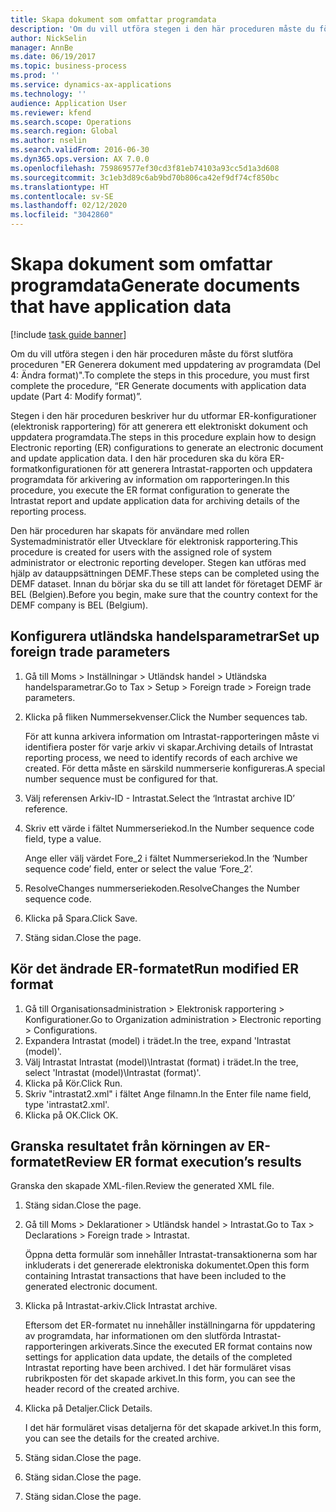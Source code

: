 ```yaml
---
title: Skapa dokument som omfattar programdata
description: 'Om du vill utföra stegen i den här proceduren måste du först slutföra proceduren "ER Generera dokument med uppdatering av programdata (Del 4: Ändra format)".'
author: NickSelin
manager: AnnBe
ms.date: 06/19/2017
ms.topic: business-process
ms.prod: ''
ms.service: dynamics-ax-applications
ms.technology: ''
audience: Application User
ms.reviewer: kfend
ms.search.scope: Operations
ms.search.region: Global
ms.author: nselin
ms.search.validFrom: 2016-06-30
ms.dyn365.ops.version: AX 7.0.0
ms.openlocfilehash: 759869577ef30cd3f81eb74103a93cc5d1a3d608
ms.sourcegitcommit: 3c1eb3d89c6ab9bd70b806ca42ef9df74cf850bc
ms.translationtype: HT
ms.contentlocale: sv-SE
ms.lasthandoff: 02/12/2020
ms.locfileid: "3042860"
---
```

# <a name="generate-documents-that-have-application-data"></a><span data-ttu-id="99d81-103">Skapa dokument som omfattar programdata</span><span class="sxs-lookup"><span data-stu-id="99d81-103">Generate documents that have application data</span></span>

[!include [task guide banner](../../includes/task-guide-banner.md)]

<span data-ttu-id="99d81-104">Om du vill utföra stegen i den här proceduren måste du först slutföra proceduren "ER Generera dokument med uppdatering av programdata (Del 4: Ändra format)".</span><span class="sxs-lookup"><span data-stu-id="99d81-104">To complete the steps in this procedure, you must first complete the procedure, “ER Generate documents with application data update (Part 4: Modify format)”.</span></span>



<span data-ttu-id="99d81-105">Stegen i den här proceduren beskriver hur du utformar ER-konfigurationer (elektronisk rapportering) för att generera ett elektroniskt dokument och uppdatera programdata.</span><span class="sxs-lookup"><span data-stu-id="99d81-105">The steps in this procedure explain how to design Electronic reporting (ER) configurations to generate an electronic document and update application data.</span></span> <span data-ttu-id="99d81-106">I den här proceduren ska du köra ER-formatkonfigurationen för att generera Intrastat-rapporten och uppdatera programdata för arkivering av information om rapporteringen.</span><span class="sxs-lookup"><span data-stu-id="99d81-106">In this procedure, you execute the ER format configuration to generate the Intrastat report and update application data for archiving details of the reporting process.</span></span>



<span data-ttu-id="99d81-107">Den här proceduren har skapats för användare med rollen Systemadministratör eller Utvecklare för elektronisk rapportering.</span><span class="sxs-lookup"><span data-stu-id="99d81-107">This procedure is created for users with the assigned role of system administrator or electronic reporting developer.</span></span> <span data-ttu-id="99d81-108">Stegen kan utföras med hjälp av datauppsättningen DEMF.</span><span class="sxs-lookup"><span data-stu-id="99d81-108">These steps can be completed using the DEMF dataset.</span></span> <span data-ttu-id="99d81-109">Innan du börjar ska du se till att landet för företaget DEMF är BEL (Belgien).</span><span class="sxs-lookup"><span data-stu-id="99d81-109">Before you begin, make sure that the country context for the DEMF company is BEL (Belgium).</span></span>


## <a name="set-up-foreign-trade-parameters"></a><span data-ttu-id="99d81-110">Konfigurera utländska handelsparametrar</span><span class="sxs-lookup"><span data-stu-id="99d81-110">Set up foreign trade parameters</span></span>
1. <span data-ttu-id="99d81-111">Gå till Moms > Inställningar > Utländsk handel > Utländska handelsparametrar.</span><span class="sxs-lookup"><span data-stu-id="99d81-111">Go to Tax > Setup > Foreign trade > Foreign trade parameters.</span></span>
2. <span data-ttu-id="99d81-112">Klicka på fliken Nummersekvenser.</span><span class="sxs-lookup"><span data-stu-id="99d81-112">Click the Number sequences tab.</span></span>

    <span data-ttu-id="99d81-113">För att kunna arkivera information om Intrastat-rapporteringen måste vi identifiera poster för varje arkiv vi skapar.</span><span class="sxs-lookup"><span data-stu-id="99d81-113">Archiving details of Intrastat reporting process, we need to identify records of each archive we created.</span></span> <span data-ttu-id="99d81-114">För detta måste en särskild nummerserie konfigureras.</span><span class="sxs-lookup"><span data-stu-id="99d81-114">A special number sequence must be configured for that.</span></span>  

3. <span data-ttu-id="99d81-115">Välj referensen Arkiv-ID - Intrastat.</span><span class="sxs-lookup"><span data-stu-id="99d81-115">Select the ‘Intrastat archive ID’ reference.</span></span>
4. <span data-ttu-id="99d81-116">Skriv ett värde i fältet Nummerseriekod.</span><span class="sxs-lookup"><span data-stu-id="99d81-116">In the Number sequence code field, type a value.</span></span>

    <span data-ttu-id="99d81-117">Ange eller välj värdet Fore_2 i fältet Nummerseriekod.</span><span class="sxs-lookup"><span data-stu-id="99d81-117">In the ‘Number sequence code’ field, enter or select the value ‘Fore_2’.</span></span>  

5. <span data-ttu-id="99d81-118">ResolveChanges nummerseriekoden.</span><span class="sxs-lookup"><span data-stu-id="99d81-118">ResolveChanges the Number sequence code.</span></span>
6. <span data-ttu-id="99d81-119">Klicka på Spara.</span><span class="sxs-lookup"><span data-stu-id="99d81-119">Click Save.</span></span>
7. <span data-ttu-id="99d81-120">Stäng sidan.</span><span class="sxs-lookup"><span data-stu-id="99d81-120">Close the page.</span></span>

## <a name="run-modified-er-format"></a><span data-ttu-id="99d81-121">Kör det ändrade ER-formatet</span><span class="sxs-lookup"><span data-stu-id="99d81-121">Run modified ER format</span></span>
1. <span data-ttu-id="99d81-122">Gå till Organisationsadministration > Elektronisk rapportering > Konfigurationer.</span><span class="sxs-lookup"><span data-stu-id="99d81-122">Go to Organization administration > Electronic reporting > Configurations.</span></span>
2. <span data-ttu-id="99d81-123">Expandera Intrastat (model) i trädet.</span><span class="sxs-lookup"><span data-stu-id="99d81-123">In the tree, expand 'Intrastat (model)'.</span></span>
3. <span data-ttu-id="99d81-124">Välj Intrastat Intrastat (model)\Intrastat (format) i trädet.</span><span class="sxs-lookup"><span data-stu-id="99d81-124">In the tree, select 'Intrastat (model)\Intrastat (format)'.</span></span>
4. <span data-ttu-id="99d81-125">Klicka på Kör.</span><span class="sxs-lookup"><span data-stu-id="99d81-125">Click Run.</span></span>
5. <span data-ttu-id="99d81-126">Skriv "intrastat2.xml" i fältet Ange filnamn.</span><span class="sxs-lookup"><span data-stu-id="99d81-126">In the Enter file name field, type 'intrastat2.xml'.</span></span>
6. <span data-ttu-id="99d81-127">Klicka på OK.</span><span class="sxs-lookup"><span data-stu-id="99d81-127">Click OK.</span></span>

## <a name="review-er-format-executions-results"></a><span data-ttu-id="99d81-128">Granska resultatet från körningen av ER-formatet</span><span class="sxs-lookup"><span data-stu-id="99d81-128">Review ER format execution’s results</span></span>
<span data-ttu-id="99d81-129">Granska den skapade XML-filen.</span><span class="sxs-lookup"><span data-stu-id="99d81-129">Review the generated XML file.</span></span>  
1. <span data-ttu-id="99d81-130">Stäng sidan.</span><span class="sxs-lookup"><span data-stu-id="99d81-130">Close the page.</span></span>
2. <span data-ttu-id="99d81-131">Gå till Moms > Deklarationer > Utländsk handel > Intrastat.</span><span class="sxs-lookup"><span data-stu-id="99d81-131">Go to Tax > Declarations > Foreign trade > Intrastat.</span></span>

    <span data-ttu-id="99d81-132">Öppna detta formulär som innehåller Intrastat-transaktionerna som har inkluderats i det genererade elektroniska dokumentet.</span><span class="sxs-lookup"><span data-stu-id="99d81-132">Open this form containing Intrastat transactions that have been included to the generated electronic document.</span></span>  

3. <span data-ttu-id="99d81-133">Klicka på Intrastat-arkiv.</span><span class="sxs-lookup"><span data-stu-id="99d81-133">Click Intrastat archive.</span></span>

    <span data-ttu-id="99d81-134">Eftersom det ER-formatet nu innehåller inställningarna för uppdatering av programdata, har informationen om den slutförda Intrastat-rapporteringen arkiverats.</span><span class="sxs-lookup"><span data-stu-id="99d81-134">Since the executed ER format contains now settings for application data update, the details of the completed Intrastat reporting have been archived.</span></span> <span data-ttu-id="99d81-135">I det här formuläret visas rubrikposten för det skapade arkivet.</span><span class="sxs-lookup"><span data-stu-id="99d81-135">In this form, you can see the header record of the created archive.</span></span>  

4. <span data-ttu-id="99d81-136">Klicka på Detaljer.</span><span class="sxs-lookup"><span data-stu-id="99d81-136">Click Details.</span></span>

    <span data-ttu-id="99d81-137">I det här formuläret visas detaljerna för det skapade arkivet.</span><span class="sxs-lookup"><span data-stu-id="99d81-137">In this form, you can see the details for the created archive.</span></span>  

5. <span data-ttu-id="99d81-138">Stäng sidan.</span><span class="sxs-lookup"><span data-stu-id="99d81-138">Close the page.</span></span>
6. <span data-ttu-id="99d81-139">Stäng sidan.</span><span class="sxs-lookup"><span data-stu-id="99d81-139">Close the page.</span></span>
7. <span data-ttu-id="99d81-140">Stäng sidan.</span><span class="sxs-lookup"><span data-stu-id="99d81-140">Close the page.</span></span>

